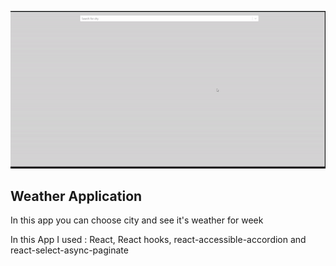 ![GIF](ReadmeFiles/ezgif.com-gif-maker%20(7).gif)

## Weather Application 
In this app you can choose city and see it's weather for week

In this App I used : React, React hooks, react-accessible-accordion and react-select-async-paginate 
